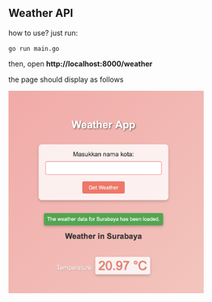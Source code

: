## Weather API

how to use? just run:

```
go run main.go
```

then, open **http://localhost:8000/weather**

the page should display as follows

<a href ="" target="blank"><img align="center" src="image.png" height="400" /> </a>
